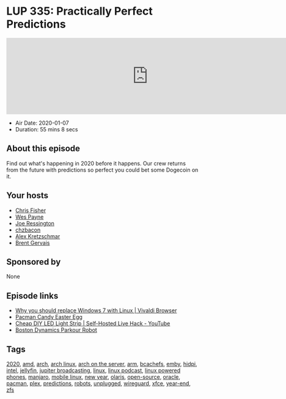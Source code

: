 # LUP 335: Practically Perfect Predictions

<iframe src="https://player.fireside.fm/v2/RUkczH-V+TSPNpMh1?theme=dark" width="740" height="200" frameborder="0" scrolling="no"></iframe>

* Air Date: 2020-01-07
* Duration: 55 mins 8 secs

## About this episode

Find out what's happening in 2020 before it happens. Our crew returns from the future with predictions so perfect you could bet some Dogecoin on it.

## Your hosts
* [Chris Fisher](https://linuxunplugged.com/hosts/chrislas)
* [Wes Payne](https://linuxunplugged.com/hosts/wes)
* [Joe Ressington](https://linuxunplugged.com/hosts/joe)
* [chzbacon](https://linuxunplugged.com/hosts/chzbacon)
* [Alex Kretzschmar](https://linuxunplugged.com/guests/alexktz)
* [Brent Gervais](https://linuxunplugged.com/guests/brentgervais)

## Sponsored by

None



## Episode links

  * [Why you should replace Windows 7 with Linux | Vivaldi Browser](https://vivaldi.com/blog/replace-windows-7-with-linux/ "Why you should replace Windows 7 with Linux | Vivaldi Browser")
  * [Pacman Candy Easter Egg](https://www.reddit.com/r/archlinux/comments/6r8lk0/i_love_candydo_you/ "Pacman Candy Easter Egg")
  * [Cheap DIY LED Light Strip | Self-Hosted Live Hack - YouTube](https://www.youtube.com/watch?v=aQyigSkcjMQ "Cheap DIY LED Light Strip | Self-Hosted Live Hack - YouTube")
  * [Boston Dynamics Parkour Robot](https://www.youtube.com/watch?v=_sBBaNYex3E "Boston Dynamics Parkour Robot")



## Tags

[2020](https://linuxunplugged.com/tags/2020), [amd](https://linuxunplugged.com/tags/amd), [arch](https://linuxunplugged.com/tags/arch), [arch linux](https://linuxunplugged.com/tags/arch%20linux), [arch on the server](https://linuxunplugged.com/tags/arch%20on%20the%20server), [arm](https://linuxunplugged.com/tags/arm), [bcachefs](https://linuxunplugged.com/tags/bcachefs), [emby](https://linuxunplugged.com/tags/emby), [hidpi](https://linuxunplugged.com/tags/hidpi), [intel](https://linuxunplugged.com/tags/intel), [jellyfin](https://linuxunplugged.com/tags/jellyfin), [jupiter broadcasting](https://linuxunplugged.com/tags/jupiter%20broadcasting), [linux](https://linuxunplugged.com/tags/linux), [linux podcast](https://linuxunplugged.com/tags/linux%20podcast), [linux powered phones](https://linuxunplugged.com/tags/linux%20powered%20phones), [manjaro](https://linuxunplugged.com/tags/manjaro), [mobile linux](https://linuxunplugged.com/tags/mobile%20linux), [new year](https://linuxunplugged.com/tags/new%20year), [olaris](https://linuxunplugged.com/tags/olaris), [open-source](https://linuxunplugged.com/tags/open-source), [oracle](https://linuxunplugged.com/tags/oracle), [pacman](https://linuxunplugged.com/tags/pacman), [plex](https://linuxunplugged.com/tags/plex), [predictions](https://linuxunplugged.com/tags/predictions), [robots](https://linuxunplugged.com/tags/robots), [unplugged](https://linuxunplugged.com/tags/unplugged), [wireguard](https://linuxunplugged.com/tags/wireguard), [xfce](https://linuxunplugged.com/tags/xfce), [year-end](https://linuxunplugged.com/tags/year-end), [zfs](https://linuxunplugged.com/tags/zfs)